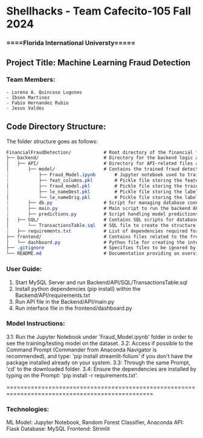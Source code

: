 # Shellhacks - Team Cafecito-105 Fall 2024
### ====Florida International Universty=====

## Project Title: Machine Learning Fraud Detection 

### Team Members:
	- Lorena A. Quincoso Lugones
	- Ibsen Martinez
	- Fabio Hernandez Rubio
	- Jesus Valdes


## Code Directory Structure:
The folder structure goes as follows:
```css
FinancialFraudDetection/        	# Root directory of the financial fraud detection project
├── backend/                    	# Directory for the backend logic and API for the project
│   ├── API/                    	# Directory for API-related files and model handling
│       ├── model/              	# Contains the trained fraud detection model and associated files
|           ├── Fraud_Model.ipynb   	# Jupyter notebook used to train and analyze the fraud detection model
|           ├── feat_columns.pkl    	# Pickle file storing the feature columns used for training
│           ├── fraud_model.pkl     	# Pickle file storing the trained fraud detection model
|           ├── le_nameDest.pkl     	# Pickle file storing the label encoder for destination names
│           └── le_nameOrig.pkl     	# Pickle file storing the label encoder for origin names
|       ├── db.py                  	# Script for managing database connections and functions
|       ├── main.py                	# Main script to run the backend API server (routes with methods and helper methods)
|       ├── predictions.py         	# Script handling model predictions methods
│   ├── SQL/                       	# Contains SQL scripts for database setup
│       └── TransactionsTable.sql  	# SQL file to create the structure of the transactions table
|   ├── requirements.txt           	# List of dependencies required for the backend
├── frontend/                      	# Contains files related to the frontend UI
│   └── dashboard.py               	# Python file for creating the interface using strimlit
├── .gitignore                     	# Specifies files to be ignored by Git version control
└── README.md                      	# Documentation providing an overview and instructions for the project
```


### User Guide:

1. Start MySQL Server and run Backend/API/SQL/TransactionsTable.sql
2. Install python dependencies (pip install) within the Backend/API/requirements.txt
3. Run API file in the Backend/API/main.py
4. Run interface file in the frontend/dashboard.py


### Model Instructions:

3.1: Run the Jupyter Notebook under 'Fraud_Model.ipynb' folder in order to see the training/testing model on the dataset.
3.2: Access if possible to the Command Prompt (Commander from Anaconda Navigator is recommended), and type: 'pip install streamlit-folium' if you don't have the package installed already on your system.
3.3: Through the same Prompt, 'cd' to the downloaded folder.
3.4: Ensure the dependencies are installed by typing on the Prompt: 'pip install -r requirements.txt'.


================================================================================================

### Technologies:
ML Model: Jupyter Notebook, Random Forest Classifier, Anaconda
API: Flask
Database: MySQL
Frontend: Strimlit

